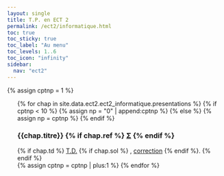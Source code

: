 ```yaml
---
layout: single
title: T.P. en ECT 2
permalink: /ect2/informatique.html
toc: true
toc_sticky: true
toc_label: "Au menu"
toc_levels: 1..6
toc_icon: "infinity"
sidebar:
  nav: "ect2"
---
```


{% assign cptnp = 1 %}

<ul start="0" style="list-style-type:none">
{% for chap in site.data.ect2.ect2_informatique.presentations %}
{% if cptnp < 10 %}
{% assign np = "0" | append:cptnp %}
{% else %}
{% assign np = cptnp %}
{% endif %}
<li> <h3 id="#p_{{np}}">{{chap.titre}}
{% if chap.ref %}
<a href="./ref/{{chap.ref}}" class="ref">&Sigma;</a>
{% endif %}</h3>
{% if chap.td %}
<a href="./info/ect2-tp_e{{np}}.pdf">T.D.</a>
{% if chap.sol %}
, <a href="./info/ect2-tp_s{{np}}.pdf">correction</a>
{% endif %}.
{% endif %}
</li>
{% assign cptnp = cptnp | plus:1 %}
{% endfor %}
</ul>
